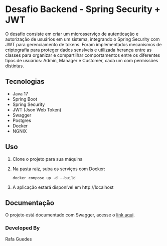 # Desafio Backend - Spring Security + JWT

O desafio consiste em criar um microsserviço de autenticação e autorização de usuários em um sistema, integrando o Spring Security com JWT para gerenciamento de tokens. Foram implementados mecanismos de criptografia para proteger dados sensíveis e utilizada herança entre as classes para organizar e compartilhar comportamentos entre os diferentes tipos de usuários: Admin, Manager e Customer, cada um com permissões distintas.

## Tecnologias

- Java 17
- Spring Boot
- Spring Security
- JWT (Json Web Token)
- Swagger
- Postgres
- Docker
- NGNIX

## Uso

1. Clone o projeto para sua máquina
2. Na pasta raiz, suba os serviços com Docker:

    ```
    docker compose up -d --build
    ```
   
3. A aplicação estará disponível em http://localhost

## Documentação

O projeto está documentado com Swagger, acesse o [link aqui](http://localhost/swagger-ui/index.html#/).

### Developed By

Rafa Guedes

